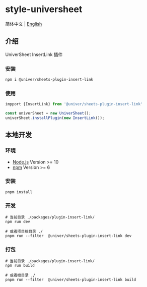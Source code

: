 # style-universheet

简体中文 | [English](./README.md)

## 介绍

UniverSheet InsertLink 插件

### 安装

```bash
npm i @univer/sheets-plugin-insert-link
```

### 使用

```js
impport {InsertLink} from '@univer/sheets-plugin-insert-link'

const univerSheet = new UniverSheet();
univerSheet.installPlugin(new InsertLink());
```

## 本地开发

### 环境

-   [Node.js](https://nodejs.org/en/) Version >= 10
-   [npm](https://www.npmjs.com/) Version >= 6

### 安装

```
pnpm install
```

### 开发

```
# 当前目录 ./packages/plugin-insert-link/
npm run dev

# 或者项目根目录 ./
pnpm run --filter  @univer/sheets-plugin-insert-link dev
```

### 打包

```
# 当前目录 ./packages/plugin-insert-link/
npm run build

# 或者根目录 ./
pnpm run --filter  @univer/sheets-plugin-insert-link build
```
